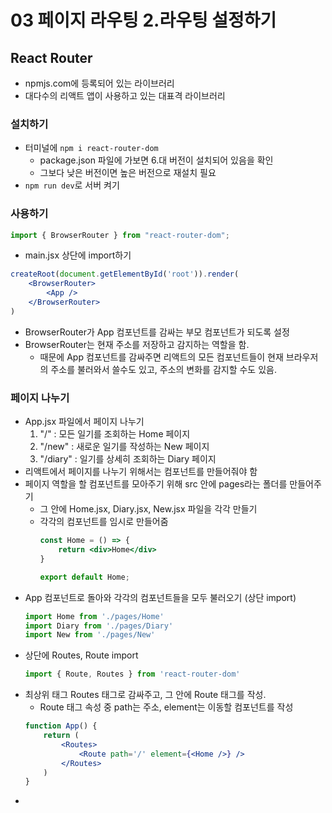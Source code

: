 # 03 페이지 라우팅 2.라우팅 설정하기
## React Router
- npmjs.com에 등록되어 있는 라이브러리
- 대다수의 리액트 앱이 사용하고 있는 대표격 라이브러리
### 설치하기
- 터미널에 `npm i react-router-dom` 
    - package.json 파일에 가보면 6.대 버전이 설치되어 있음을 확인
    - 그보다 낮은 버전이면 높은 버전으로 재설치 필요
- `npm run dev`로 서버 켜기
### 사용하기
```jsx
import { BrowserRouter } from "react-router-dom";
```
- main.jsx 상단에 import하기
```jsx
createRoot(document.getElementById('root')).render(
    <BrowserRouter>
        <App />
    </BrowserRouter>
)
```
- BrowserRouter가 App 컴포넌트를 감싸는 부모 컴포넌트가 되도록 설정
- BrowserRouter는 현재 주소를 저장하고 감지하는 역할을 함.
    - 때문에 App 컴포넌트를 감싸주면 리액트의 모든 컴포넌트들이 현재 브라우저의 주소를 불러와서 쓸수도 있고, 주소의 변화를 감지할 수도 있음.
### 페이지 나누기
- App.jsx 파일에서 페이지 나누기
    1. "/" : 모든 일기를 조회하는 Home 페이지
    2. "/new" : 새로운 일기를 작성하는 New 페이지
    3. "/diary" : 일기를 상세히 조회하는 Diary 페이지
- 리액트에서 페이지를 나누기 위해서는 컴포넌트를 만들어줘야 함
- 페이지 역할을 할 컴포넌트를 모아주기 위해 src 안에 pages라는 폴더를 만들어주기
    - 그 안에 Home.jsx, Diary.jsx, New.jsx 파일을 각각 만들기
    - 각각의 컴포넌트를 임시로 만들어줌
        ```jsx
        const Home = () => {
            return <div>Home</div>
        }

        export default Home;
        ```
- App 컴포넌트로 돌아와 각각의 컴포넌트들을 모두 불러오기 (상단 import)
    ```jsx
    import Home from './pages/Home'
    import Diary from './pages/Diary'
    import New from './pages/New'
    ```
- 상단에 Routes, Route import
    ```jsx
    import { Route, Routes } from 'react-router-dom'
    ```
- 최상위 태그 Routes 태그로 감싸주고, 그 안에 Route 태그를 작성.
    - Route 태그 속성 중 path는 주소, element는 이동할 컴포넌트를 작성
    ```jsx
    function App() {
        return (
            <Routes>
                <Route path='/' element={<Home />} />
            </Routes>
        )
    }
    ```
- 